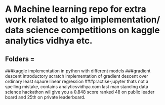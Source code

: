 # A Machine learning repo for extra work related to algo implementation/ data science competitions on kaggle analytics vidhya etc.
## Folders = 
###kaggle
implementation in python with different models
###gradient descent
introductory scratch implementation of gradient descent over ordinary least sqaure linear regression
###practise-jupyter
thats not a spelling mistake, contains analyticsvidhya.com last man standing data science hackathon wil give you a 0.848 score ranked 48 on public leader board and 25th on private leaderboard.
